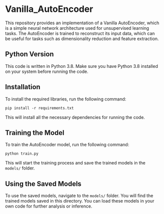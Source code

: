 # Vanilla_AutoEncoder

This repository provides an implementation of a Vanilla AutoEncoder, which is a simple neural network architecture used for unsupervised learning tasks. The AutoEncoder is trained to reconstruct its input data, which can be useful for tasks such as dimensionality reduction and feature extraction.

## Python Version

This code is written in Python 3.8. Make sure you have Python 3.8 installed on your system before running the code.

## Installation

To install the required libraries, run the following command:

```
pip install -r requirements.txt
```

This will install all the necessary dependencies for running the code.

## Training the Model

To train the AutoEncoder model, run the following command:

```
python train.py
```

This will start the training process and save the trained models in the `models/` folder.

## Using the Saved Models

To use the saved models, navigate to the `models/` folder. You will find the trained models saved in this directory. You can load these models in your own code for further analysis or inference.

